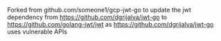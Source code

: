 Forked from github.com/someone1/gcp-jwt-go to update the jwt dependency from https://github.com/dgrijalva/jwt-go to https://github.com/golang-jwt/jwt as https://github.com/dgrijalva/jwt-go uses vulnerable APIs